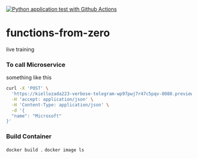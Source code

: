 [![Python application test with Github Actions](https://github.com/kiellozada223/functions-from-zero/actions/workflows/main.yml/badge.svg)](https://github.com/kiellozada223/functions-from-zero/actions/workflows/main.yml)

# functions-from-zero
live training

### To call Microservice

something like this
```bash
curl -X 'POST' \
  'https://kiellozada223-verbose-telegram-wp97pwj7r47c5pqv-8080.preview.app.github.dev/wiki' \
  -H 'accept: application/json' \
  -H 'Content-Type: application/json' \
  -d '{
  "name": "Microsoft"
}'
```


### Build Container

`docker build .`
`docker image ls`